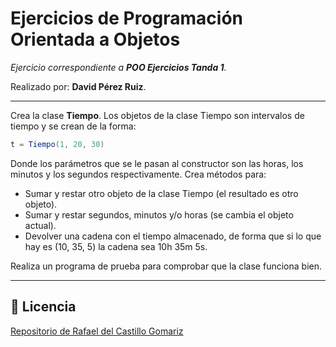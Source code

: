 # Ejercicios de Programación Orientada a Objetos
_Ejercicio correspondiente a **POO Ejercicios Tanda 1**._

Realizado por: **David Pérez Ruiz**.

---

Crea la clase **Tiempo**. Los objetos de la clase Tiempo son intervalos de tiempo y se crean de la forma:

```java
t = Tiempo(1, 20, 30)
```

Donde los parámetros que se le pasan al constructor son las horas, los minutos y los segundos respectivamente. Crea métodos para:

* Sumar y restar otro objeto de la clase Tiempo (el resultado es otro objeto).
* Sumar y restar segundos, minutos y/o horas (se cambia el objeto actual).
* Devolver una cadena con el tiempo almacenado, de forma que si lo que hay es (10, 35, 5) la cadena sea 10h 35m 5s.

Realiza un programa de prueba para comprobar que la clase funciona bien.

---

## 📄 Licencia
[Repositorio de Rafael del Castillo Gomariz](https://github.com/rdelcastillo)
